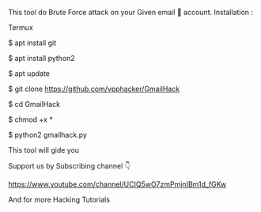 ﻿This tool do Brute Force attack on your Given email 📧 account.
Installation :

Termux 

$ apt install git 

$ apt install python2

$ apt update 

$ git clone https://github.com/vpphacker/GmailHack

$ cd GmailHack 

$ chmod +x *

$ python2 gmailhack.py

This tool will gide you 


Support us by Subscribing channel 👇

https://www.youtube.com/channel/UCIQ5wO7zmPmjnIBm1d_fGKw

And for more Hacking Tutorials
